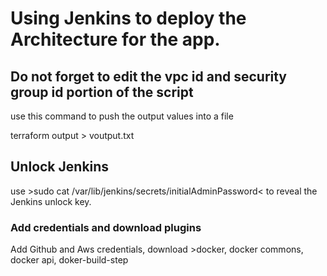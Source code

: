 # Using Jenkins to deploy the Architecture for the app.

## Do not forget to edit the vpc id and security group id portion of the script

use this command to push the output values into a file

terraform output  > voutput.txt

## Unlock Jenkins

use >sudo cat /var/lib/jenkins/secrets/initialAdminPassword< to reveal the Jenkins unlock key.

### Add credentials and download plugins

Add Github and Aws credentials, download >docker, docker commons, docker api, doker-build-step
